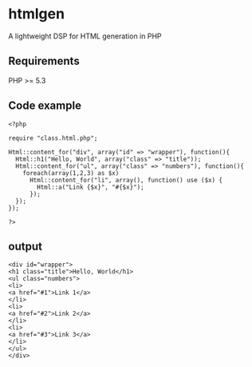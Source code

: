 # htmlgen

A lightweight DSP for HTML generation in PHP

## Requirements

PHP >= 5.3

## Code example

    <?php

    require "class.html.php";

    Html::content_for("div", array("id" => "wrapper"), function(){
      Html::h1("Hello, World", array("class" => "title"));
      Html::content_for("ul", array("class" => "numbers"), function(){
        foreach(array(1,2,3) as $x)
          Html::content_for("li", array(), function() use ($x) {
            Html::a("Link {$x}", "#{$x}");
          });
      });
    });
    
    ?>

## output

    <div id="wrapper">
    <h1 class="title">Hello, World</h1>
    <ul class="numbers">
    <li>
    <a href="#1">Link 1</a>
    </li>
    <li>
    <a href="#2">Link 2</a>
    </li>
    <li>
    <a href="#3">Link 3</a>
    </li>
    </ul>
    </div>
